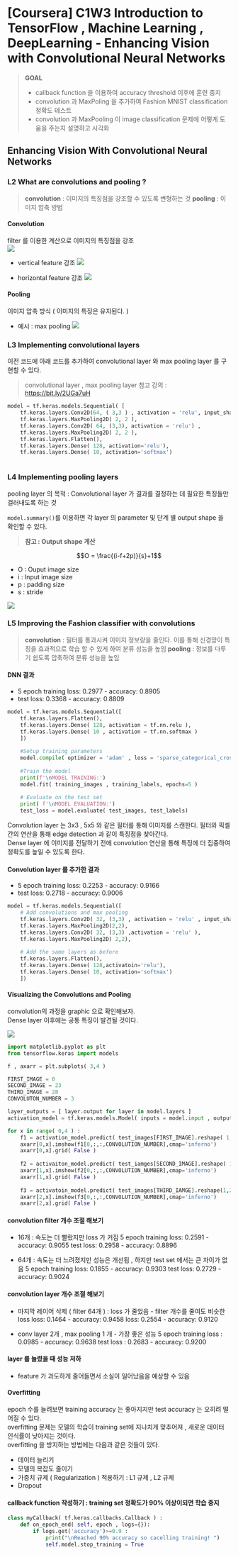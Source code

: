 # [Coursera] C1W3 Introduction to TensorFlow , Machine Learning , DeepLearning - Enhancing Vision with Convolutional Neural Networks 

> **GOAL**
> - callback function 을 이용하여 accuracy threshold 이후에 훈련 중지
> - convolution 과 MaxPoling 을 추가하여 Fashion MNIST classification 정확도 테스트
> - convolution 과 MaxPooling 이 image classification 문제에 어떻게 도움을 주는지 설명하고 시각화 

## Enhancing Vision With Convolutional Neural Networks

### L2 What are convolutions and pooling ?

> **convolution** : 이미지의 특징점을 강조할 수 있도록 변형하는 것
> **pooling** : 이미지 압축 방법

#### Convolution
filter 를 이용한 계산으로 이미지의 특징점을 강조  
![](https://velog.velcdn.com/images/hobbang2/post/201b8096-bb66-497a-b59f-fdcb334676f2/image.png)

- vertical feature 강조 
![](https://velog.velcdn.com/images/hobbang2/post/2547b4d6-a712-4328-9f8b-853321bbe0af/image.png)

- horizontal feature 강조
![](https://velog.velcdn.com/images/hobbang2/post/06058905-2239-4607-9bdf-6190d4d6d654/image.png)

#### Pooling
이미지 압축 방식 ( 이미지의 특징은 유지된다. ) 
- 예시 : max pooling 
![](https://velog.velcdn.com/images/hobbang2/post/a9527435-f8ea-4f41-b0f1-8efac4b4e938/image.png)

### L3 Implementing convolutional layers
이전 코드에 아래 코드를 추가하여 convolutional layer 와 max pooling layer 를 구현할 수 있다. 
> convolutional layer , max pooling layer 참고 강의 : https://bit.ly/2UGa7uH

```python
model = tf.keras.models.Sequential( [
	tf.keras.layers.Conv2D(64, ( 3,3 ) , activation = 'relu', input_shape = ( 28, 28,1) ),
    tf.keras.layers.MaxPooling2D( 2, 2 ),
    tf.keras.layers.Conv2D( 64, (3,3), activation = 'relu') ,
    tf.keras.layers.MaxPooling2D( 2, 2 ),
    tf.keras.layers.Flatten(),
    tf.keras.layers.Dense( 128, activation='relu'),
    tf.keras.layers.Dense( 10, activation='softmax')
    
```

### L4 Implementing pooling layers
pooling layer 의 목적 : Convolutional layer 가 결과를 결정하는 데 필요한 특징들만 걸러내도록 하는 것 

`model.summary()`를 이용하면 각 layer 의 parameter 및 단계 별 output shape 을 확인할 수 있다. 

> **참고 : Output shape 계산**
> 
$$O = \frac{(i-f+2p)}{s}+1$$
- O : Ouput image size 
- i : Input image size 
- p : padding size 
- s : stride

![](https://velog.velcdn.com/images/hobbang2/post/ba38a0a3-0010-4aeb-ba7b-d39a440a5e53/image.png)

### L5 Improving the Fashion classifier with convolutions 
> **convolution** : 필터를 통과시켜 이미지 정보량을 줄인다. 이를 통해 신경망이 특징을 효과적으로 학습 할 수 있게 하여  분류 성능을 높임 
> **pooling** : 정보를 다루기 쉽도록 압축하여 분류 성능을 높임


#### DNN 결과 
- 5 epoch training loss: 0.2977 - accuracy: 0.8905
- test loss: 0.3368 - accuracy: 0.8809
```python
model = tf.keras.models.Sequential([
	tf.keras.layers.Flatten(),
    tf.keras.layers.Dense( 128, activation = tf.nn.relu ),
    tf.keras.layers.Dense( 10 , activation = tf.nn.softmax )
    ])
    
    #Setup training parameters
    model.compile( optimizer = 'adam' , loss = 'sparse_categorical_crossentropy',metrics=['accuracy'])
    
    #Train the model
    print(f'\nMODEL TRAINING:')
    model.fit( training_images , training_labels, epochs=5 ) 
    
    # Evaluate on the test set
    print( f'\nMODEL EVALUATION:')
    test_loss = model.evaluate( test_images, test_labels)
```

Convolution layer 는 3x3 , 5x5 와 같은 필터를 통해 이미지를 스캔한다. 필터와 픽셀 간의 연산을 통해 edge detection 과 같이 특징점을 찾아간다.  
Dense layer 에 이미지를 전달하기 전에 convolution 연산을 통해 특징에 더 집중하여 정확도를 높일 수 있도록 한다.  

#### Convolution layer 를 추가한 결과 
- 5 epoch training loss: 0.2253 - accuracy: 0.9166
- test loss: 0.2718 - accuracy: 0.9006
```python
model = tf.keras.models.Sequential([
	# Add convolutions and max pooling
    tf.keras.layers.Conv2D( 32, (3,3) , activation = 'relu' , input_shape = (28,28,1)), 
    tf.keras.layers.MaxPooling2D(2,2),
    tf.keras.layers.Conv2D( 32, (3,3) ,activation = 'relu' ),
    tf.keras.layers.MaxPooling2D) 2,2),
    
    # Add the same layers as before 
    tf.keras.layers.Flatten(),
    tf.keras.layers.Dense( 128,activatoin='relu'),
    tf.keras.layers.Dense( 10, activation='softmax')
    ])
```

#### Visualizing the Convolutions and Pooling
convolution의 과정을 graphic 으로 확인해보자.  
Dense layer 이후에는 공통 특징이 발견될 것이다. 

![](https://velog.velcdn.com/images/hobbang2/post/60ce0be8-78a3-4fd0-a7d4-a5ccc22beed8/image.png)

```python
import matplotlib.pyplot as plt
from tensorflow.keras import models

f , axarr = plt.subplots( 3,4 )

FIRST_IMAGE = 0 
SECOND_IMAGE = 23
THIRD_IMAGE = 28
CONVOLUTON_NUMBER = 3 

layer_outputs = [ layer.output for layer in model.layers ]
activation_model = tf.keras.models.Model( inputs = model.input , outputs = layer_outputs )

for x in range( 0,4 ) :
	f1 = activation_model.predict( test_images[FIRST_IMAGE].reshape( 1, 28, 28 ,1 ))[x]
    axarr[0,x].imshow(f1[0,:,:,CONVOLUTION_NUMBER],cmap='inferno')
    axarr[0,x].grid( False )
    
    f2 = activaiton_model.predict( test_iamges[SECOND_IMAGE].reshape( 1, 28,28, 1))[x]
    axarr[1,x].imshow(f2[0,:,:,CONVOLUTION_NUMBER],cmap='inferno')
    axarr[1,x].grid( False )
    
    f3 = activatoin_model.predict( test_images[THIRD_IAMGE].reshape(1,28,28,1))[x]
    axarr[2,x].imshow(f3[0,:,:,CONVOLUTION_NUMBER],cmap='inferno')
    axarr[2,x].grid( False )
```

#### convolution filter 개수 조절 해보기 
- 16개 : 속도는 더 빨랐지만 loss 가 커짐 
5 epoch training loss: 0.2591 - accuracy: 0.9055
test loss: 0.2958 - accuracy: 0.8896

- 64개 : 속도는 더 느려졌지만 성능은 개선됨 , 하지만 test set 에서는 큰 차이가 없음 
5 epoch training loss: 0.1855 - accuracy: 0.9303
test loss: 0.2729 - accuracy: 0.9024

#### convolution layer 개수 조절 해보기 
- 마지막 레이어 삭제 ( filter 64개 ) : loss 가 줄었음 - filter 개수를 줄여도 비슷한 loss 
loss: 0.1464 - accuracy: 0.9458
loss: 0.2554 - accuracy: 0.9120

- conv layer 2개 , max pooling 1 개 - 가장 좋은 성능 
5 epoch training loss : 0.0985 - accuracy: 0.9638
test loss : 0.2683 - accuracy: 0.9200

#### layer 를 늘렸을 때 성능 저하
- feature 가 과도하게 줄어들면서 소실이 일어났음을 예상할 수 있음 


#### Overfitting
epoch 수를 늘려보면 training accuracy 는 좋아지지만 test accuracy 는 오히려 떨어질 수 있다.  
overfitting 문제는 모델의 학습이 training set에 지나치게 맞추어져 , 새로운 데이터 인식률이 낮아지는 것이다.  
overfitting 을 방지하는 방법에는 다음과 같은 것들이 있다. 
- 데이터 늘리기  
- 모델의 복잡도 줄이기  
- 가중치 규제 ( Regularization ) 적용하기 : L1 규제 , L2 규제 
- Dropout

#### callback function 작성하기 : training set 정확도가 90% 이상이되면 학습 중지 
```python
class myCallback( tf.keras.callbacks.Callback ) :
	def on_epoch_end( self, epoch , logs={}):
    	if logs.get('accuracy')>=0.9 :
        	print("\nReached 90% accuracy so cacelling training! ")
            self.model.stop_training = True 
```
